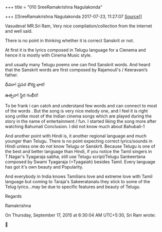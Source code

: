 +++
title = "010 SreeRamakrishna Nagulakonda"

+++
[[SreeRamakrishna Nagulakonda	2017-07-23, 11:27:07 [Source](https://groups.google.com/g/samskrita/c/CCr5QUbT6GQ)]]



Vasudeva! MR.Sri Ram, Very nice compilation/collection from the internet and well said.

  

There is no point in thinking whether it is correct Sanskrit or not.  

At first it is the lyrics composed in Telugu language for a Cienema and hence it is mostly with Cinema Music style.

and usually many Telugu poems one can find Sanskrit words. And heard that the Sanskrit words are first composed by Rajamouli's / Keeravani’s father.

  

ధీవరా! ప్రసర శౌర్య భార!

ఉత్సరా! స్థిర గంభీర!  

  

To be frank i can catch and understand few words and can connect to most of the words . But the song is very nice melody one, and I feel it is right song unlike most of the Indian cinema songs which are played during the story in the name of entertainment / fun. I started liking the song more after watching Bahumali Conclusion. I did not know much about Bahubali-1  

  

  

And another point with Hindi is, it another regional language and much younger than Telugu. There is no point expecting correct lyrics/sounds in Hindi unless one do not know Telugu or Sanskrit. Because Telugu is one of the best and better language than Hindi, if you notice the Tamil singers in T.Nagar's Tyagaraja sabha, still use Telugu script/Telugu Sankeertana composed by Swami Tyagaraja (=Tyagaiah) besides Tamil. Every language has got it's own beauty and Popularity.

And everybody in India knows Tamilians love and extreme love with Tamil language but coming to Taraja's Sakeeratanalu they stick to some of the Telug lyrics...may be due to specific features and beauty of Telugu.

  

Regards  

Ramakrishna

  
On Thursday, September 17, 2015 at 6:30:04 AM UTC+5:30, Sri Ram wrote:




